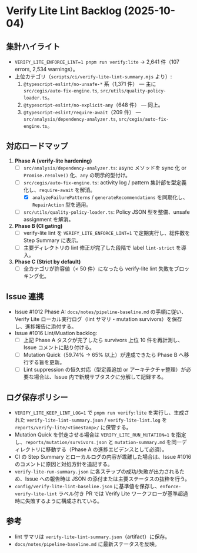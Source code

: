# Verify Lite Lint Backlog (2025-10-04)

## 集計ハイライト
- `VERIFY_LITE_ENFORCE_LINT=1 pnpm run verify:lite` → 2,641 件（107 errors, 2,534 warnings）。
- 上位カテゴリ（`scripts/ci/verify-lite-lint-summary.mjs` より）:
  1. `@typescript-eslint/no-unsafe-*` 系（1,371 件） — 主に `src/cegis/auto-fix-engine.ts`, `src/utils/quality-policy-loader.ts`。
  2. `@typescript-eslint/no-explicit-any`（648 件） — 同上。
  3. `@typescript-eslint/require-await`（209 件） — `src/analysis/dependency-analyzer.ts`, `src/cegis/auto-fix-engine.ts`。

## 対応ロードマップ
1. **Phase A (verify-lite hardening)**
   - [ ] `src/analysis/dependency-analyzer.ts`: async メソッドを sync 化 or `Promise.resolve()` 化、`any` の明示的型付け。
   - [ ] `src/cegis/auto-fix-engine.ts`: activity log / pattern 集計部を型定義化し、`require-await` を解消。
     - [x] `analyzeFailurePatterns` / `generateRecommendations` を同期化し、`RepairAction` 型を適用。
   - [ ] `src/utils/quality-policy-loader.ts`: Policy JSON 型を整備、unsafe assignment を解消。
2. **Phase B (CI gating)**
   - [ ] verify-lite lint を `VERIFY_LITE_ENFORCE_LINT=1` で定期実行し、総件数を Step Summary に表示。
   - [ ] 主要ディレクトリの lint 修正が完了した段階で label `lint-strict` を導入。
3. **Phase C (Strict by default)**
   - [ ] 全カテゴリが許容値（< 50 件）になったら verify-lite lint 失敗をブロッキング化。

## Issue 連携
- Issue #1012 Phase A: `docs/notes/pipeline-baseline.md` の手順に従い、Verify Lite ローカル実行ログ（lint サマリ・mutation survivors）を保存し、進捗報告に添付する。
- Issue #1016 Lint/Muation backlog:
  - [ ] 上記 Phase A タスクが完了したら survivors 上位 10 件を再計測し、Issue コメントに貼り付ける。
  - [ ] Mutation Quick（59.74% → 65% 以上）が達成できたら Phase B へ移行する旨を更新。
  - [ ] Lint suppression の恒久対応（型定義追加 or アーキテクチャ整理）が必要な場合は、Issue 内で新規サブタスクに分解して記録する。

## ログ保存ポリシー
- `VERIFY_LITE_KEEP_LINT_LOG=1` で `pnpm run verify:lite` を実行し、生成された `verify-lite-lint-summary.json` / `verify-lite-lint.log` を `reports/verify-lite/<timestamp>/` に保管する。
- Mutation Quick を併走させる場合は `VERIFY_LITE_RUN_MUTATION=1` を指定し、`reports/mutation/survivors.json` と `mutation-summary.md` を同一ディレクトリに移動する（Phase A の進捗エビデンスとして必須）。
- CI の Step Summary とローカルログの内容が乖離した場合は、Issue #1016 のコメントに原因と対処方針を追記する。
- `verify-lite-run-summary.json` に各ステップの成功/失敗が出力されるため、Issue への報告時は JSON の添付または主要ステータスの抜粋を行う。
- `config/verify-lite-lint-baseline.json` に基準値を保存し、`enforce-verify-lite-lint` ラベル付き PR では Verify Lite ワークフローが基準超過時に失敗するように構成されている。

## 参考
- lint サマリは `verify-lite-lint-summary.json`（artifact）に保存。
- `docs/notes/pipeline-baseline.md` に最新ステータスを反映。
